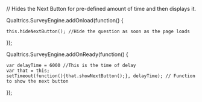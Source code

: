 // Hides the Next Button for pre-defined amount of time and then displays it.

Qualtrics.SurveyEngine.addOnload(function()
{
    
    this.hideNextButton(); //Hide the question as soon as the page loads

});

Qualtrics.SurveyEngine.addOnReady(function()
{
    
	var delayTime = 6000 //This is the time of delay
    var that = this;
    setTimeout(function(){that.showNextButton();}, delayTime); // Function to show the next button
	

});